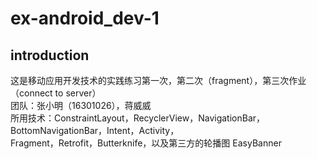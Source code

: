 # ex-android_dev-1
## introduction  
这是移动应用开发技术的实践练习第一次，第二次（fragment），第三次作业（connect to server）    
团队：张小明（16301026），蒋威威  
所用技术：ConstraintLayout，RecyclerView，NavigationBar，BottomNavigationBar，Intent，Activity，  
Fragment，Retrofit，Butterknife，以及第三方的轮播图 EasyBanner    
